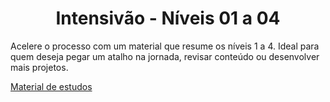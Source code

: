 <h1 align="center">Intensivão - Níveis 01 a 04</h1>

Acelere o processo com um material que resume os níveis 1 a 4. Ideal para quem deseja pegar um atalho na jornada, revisar conteúdo ou desenvolver mais projetos.

[Material de estudos](https://efficient-sloth-d85.notion.site/Material-de-estudos-0cc17b65a0174ae9b87f968409b88c22)
